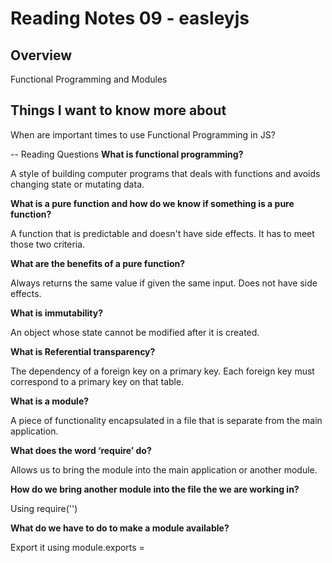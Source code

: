 # Reading Notes 09 - easleyjs

## Overview
Functional Programming and Modules

## Things I want to know more about
When are important times to use Functional Programming in JS?

-- Reading Questions
**What is functional programming?**

A style of building computer programs that deals with functions and avoids changing state or mutating data.

**What is a pure function and how do we know if something is a pure function?**

A function that is predictable and doesn't have side effects. It has to meet those two criteria.

**What are the benefits of a pure function?**

Always returns the same value if given the same input. Does not have side effects.

**What is immutability?**

An object whose state cannot be modified after it is created.

**What is Referential transparency?**

The dependency of a foreign key on a primary key. Each foreign key must correspond to a primary key on that table.

**What is a module?**

A piece of functionality encapsulated in a file that is separate from the main application.

**What does the word ‘require’ do?**

Allows us to bring the module into the main application or another module.

**How do we bring another module into the file the we are working in?**

Using require('')

**What do we have to do to make a module available?**

Export it using module.exports = <function name>
